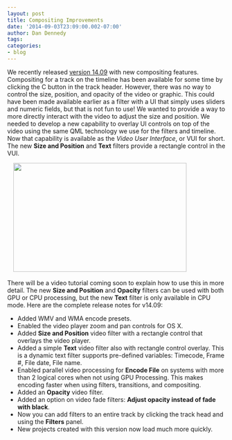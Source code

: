 ```yaml
---
layout: post
title: Compositing Improvements
date: '2014-09-03T23:09:00.002-07:00'
author: Dan Dennedy
tags: 
categories:
- blog
---
```


We recently released <a href="http://www.shotcut.org/bin/view/Shotcut/Download">version 14.09</a> with new compositing features. Compositing for a track on the timeline has been available for some time by clicking the C button in the track header. However, there was no way to control the size, position, and opacity of the video or graphic. This could have been made available earlier as a filter with a UI that simply uses sliders and numeric fields, but that is not fun to use! We wanted to provide a way to more directly interact with the video to adjust the size and position. We needed to develop a new capability to overlay UI controls on top of the video using the same QML technology we use for the filters and timeline. Now that capability is available as the <i>Video User Interface</i>, or VUI for short. The new <b>Size and Position</b> and <b>Text</b> filters provide a rectangle control in the VUI.<br>
<div class="separator" style="clear: both; text-align: left;"><a href="http://3.bp.blogspot.com/-ZyouuvgScA8/VAgBnzD22yI/AAAAAAAAFgM/YWJvjFy4aac/s1600/snapshot-1409.png" imageanchor="1" style="margin-left: 1em; margin-right: 1em; text-align: center;"><img border="0" src="http://3.bp.blogspot.com/-ZyouuvgScA8/VAgBnzD22yI/AAAAAAAAFgM/YWJvjFy4aac/s1600/snapshot-1409.png" height="251" width="400" /></a></div><br>
There will be a video tutorial coming soon to explain how to use this in more detail. The new <b>Size and Position</b> and <b>Opacity</b> filters can be used with both GPU or CPU processing, but the new <b>Text</b> filter is only available in CPU mode. Here are the complete release notes for v14.09: <br>
<ul><li>Added WMV and WMA encode presets.</li><li>Enabled the video player zoom and pan controls for OS X.</li><li>Added <b>Size and Position</b> video filter with a rectangle control that overlays the video player.</li><li>Added a simple <b>Text</b> video filter also with rectangle control overlay. This is a dynamic text filter supports pre-defined variables: Timecode, Frame #, File date, File name.</li><li>Enabled parallel video processing for <b>Encode File</b><i> </i>on systems with more than 2 logical cores when not using GPU Processing. This makes encoding faster when using filters, transitions, and compositing.</li><li>Added an <b>Opacity</b> video filter.</li><li>Added an option on video fade filters: <b>Adjust opacity instead of fade with black</b>.</li><li>Now you can add filters to an entire track by clicking the track head and using the <b>Filters</b> panel.</li><li>New projects created with this version now load much more quickly.</li></ul>